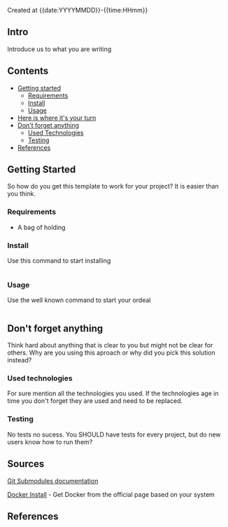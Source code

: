 Created at {{date:YYYYMMDD}}-{{time:HHmm}}

## Intro

Introduce us to what you are writing

## Contents

*   [Getting started](#getting-started)
    *   [Requirements](#requirements)
    *   [Install](#install)
    *   [Usage](#usage)
*   [Here is where it's your turn](#here-is-where-its-your-turn)
*   [Don't forget anything](#dont-forget-anything)
    * [Used Technologies](#used-technologies)
    * [Testing](#testing)
*   [References](#references)

## Getting Started

So how do you get this template to work for your project? It is easier than you think.

### Requirements

* A bag of holding

### Install

Use this command to start installing

```

```

### Usage

Use the well known command to start your ordeal

```bash
```


## Don't forget anything

Think hard about anything that is clear to you but might not be clear for others. Why are you using this aproach or why did you pick this solution instead?

### Used technologies

For sure mention all the technologies you used. If the technologies age in time you don't forget
they are used and need to be replaced.

### Testing

No tests no sucess. You SHOULD have tests for every project, but do new users know how to run them?

## Sources

[Git Submodules documentation][git-submodules]

[Docker Install][get-docker] - Get Docker from the official page based on your system

[//]: # "Source definitions"
[git-submodules]:  https://git-scm.com/book/en/v2/Git-Tools-Submodules "Git Tools Submodules"
[get-docker]:   https://docs.docker.com/get-docker/ "Get Docker"


## References